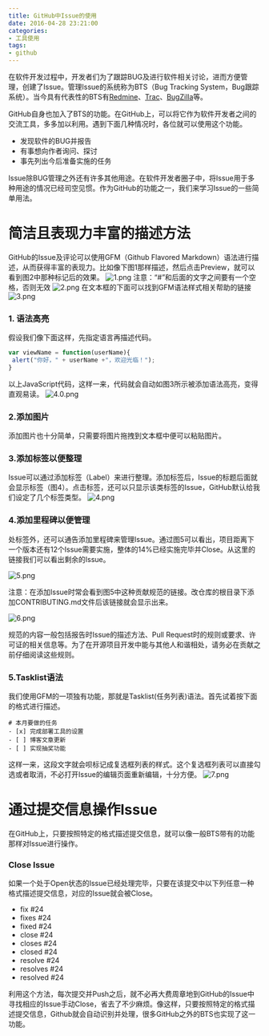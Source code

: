 ```yaml
---
title: GitHub中Issue的使用
date: 2016-04-28 23:21:00
categories:
- 工具使用
tags:
- github
---
```


在软件开发过程中，开发者们为了跟踪BUG及进行软件相关讨论，进而方便管理，创建了Issue。管理Issue的系统称为BTS（Bug Tracking System，Bug跟踪系统）。当今具有代表性的BTS有[Redmine](//www.redmine.org/)、[Trac](http://trac.edgewall.org/)、[BugZilla](https://www.bugzilla.org/)等。
<!-- more -->

GitHub自身也加入了BTS的功能。在GitHub上，可以将它作为软件开发者之间的交流工具，多多加以利用。遇到下面几种情况时，各位就可以使用这个功能。
+ 发现软件的BUG并报告
+ 有事想向作者询问、探讨
+ 事先列出今后准备实施的任务

Issue除BUG管理之外还有许多其他用途。在软件开发者圈子中，将Issue用于多种用途的情况已经司空见惯。作为GitHub的功能之一，我们来学习Issue的一些简单用法。

简洁且表现力丰富的描述方法
=================================
GitHub的Issue及评论可以使用GFM（Github Flavored Markdown）语法进行描述，从而获得丰富的表现力。比如像下图1那样描述，然后点击Preview，就可以看到图2中那种标记后的效果。
![1.png](//ww4.sinaimg.cn/large/006tNc79ly1g5d89uezzhj30ll065wen.jpg)
注意：“#”和后面的文字之间要有一个空格，否则无效
![2.png](//ww3.sinaimg.cn/large/006tNc79ly1g5d89uv766j30lx08kq3a.jpg)
在文本框的下面可以找到GFM语法样式相关帮助的链接
![3.png](//ww3.sinaimg.cn/large/006tNc79ly1g5d89vt28bj30ku02rjra.jpg)

### 1. 语法高亮
假设我们像下面这样，先指定语言再描述代码。
```js
var viewName = function(userName){
 alert("你好，" + userName +"，欢迎光临！");
}
```

以上JavaScript代码，这样一来，代码就会自动如图3所示被添加语法高亮，变得直观易读。
![4.0.png](//ww3.sinaimg.cn/large/006tNc79ly1g5d89x6dytj30jl05pjrd.jpg)

### 2.添加图片
添加图片也十分简单，只需要将图片拖拽到文本框中便可以粘贴图片。

### 3.添加标签以便整理
Issue可以通过添加标签（Label）来进行整理。添加标签后，Issue的标题后面就会显示标签（图4）。点击标签，还可以只显示该类标签的Issue，GitHub默认给我们设定了几个标签类型。
![4.png](//ww2.sinaimg.cn/large/006tNc79ly1g5d89y4x8rj30s30a03za.jpg)

### 4.添加里程碑以便管理
处标签外，还可以通告添加里程碑来管理Issue。通过图5可以看出，项目距离下一个版本还有12个Issue需要实施，整体的14%已经实施完毕并Close。从这里的链接我们可以看出剩余的Issue。

![5.png](//ww1.sinaimg.cn/large/006tNc79ly1g5d89z4qb6j30sj0bb0te.jpg)

注意：在添加Issue时常会看到图5中这种贡献规范的链接。改仓库的根目录下添加CONTRIBUTING.md文件后该链接就会显示出来。

![6.png](//ww3.sinaimg.cn/large/006tNc79ly1g5d8a02e97j30lw06kjrr.jpg)

规范的内容一般包括报告时Issue的描述方法、Pull Request时的规则或要求、许可证的相关信息等。为了在开源项目开发中能与其他人和谐相处，请务必在贡献之前仔细阅读这些规则。

### 5.Tasklist语法
我们使用GFM的一项独有功能，那就是Tasklist(任务列表)语法。首先试着按下面的格式进行描述。
```
# 本月要做的任务
- [x] 完成部署工具的设置
- [ ] 博客文章更新
- [ ] 实现抽奖功能
```

这样一来，这段文字就会呗标记成复选框列表的样式。这个复选框列表可以直接勾选或者取消，不必打开Issue的编辑页面重新编辑，十分方便。
![7.png](//ww2.sinaimg.cn/large/006tNc79ly1g5d8a0yks7j30lr066glv.jpg)

通过提交信息操作Issue
================================
在GitHub上，只要按照特定的格式描述提交信息，就可以像一般BTS带有的功能那样对Issue进行操作。

### Close Issue
如果一个处于Open状态的Issue已经处理完毕，只要在该提交中以下列任意一种格式描述提交信息，对应的Issue就会被Close。
+ fix #24
+ fixes #24
+ fixed #24
+ close #24
+ closes #24
+ closed #24
+ resolve #24
+ resolves #24
+ resolved #24

利用这个方法，每次提交并Push之后，就不必再大费周章地到GitHub的Issue中寻找相应的Issue手动Close，省去了不少麻烦。像这样，只要按照特定的格式描述提交信息，Github就会自动识别并处理，很多GitHub之外的BTS也实现了这一功能。